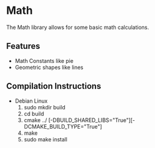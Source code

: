 # Math

The Math library allows for some basic math calculations.	


## Features
* Math Constants like pie
* Geometric shapes like lines

## Compilation Instructions

* Debian Linux
    1. sudo  mkdir build
    2. cd build
    3. cmake ../ [-DBUILD_SHARED_LIBS="True"][-DCMAKE_BUILD_TYPE="True"]
    4. make
    5. sudo make install
